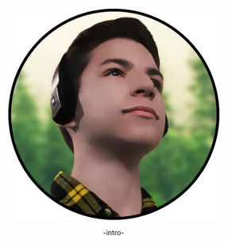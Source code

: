 <p align="center">
  <img src="assets/images/av.png" alt="avatar" height="425" width="425" style="height: auto;">
  <!-- <img src="assets/images/av.png" alt="avatar" height="425" width="425" style="max-height: 100%; max-width: 100%; height: auto;"> -->
</p> 

<p align="center">
  -intro-
</p>
